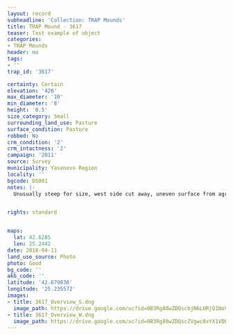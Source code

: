 ```yaml
---
layout: record
subheadline: 'Collection: TRAP Mounds'
title: TRAP Mound - 3617
teaser: Test example of object
categories:
- TRAP Mounds
header: no
tags:
- ''
trap_id: '3617'

certainty: Certain
elevation: '426'
max_diameter: '10'
min_diameter: '8'
height: '0.5'
size_category: Small
surrounding_land_use: Pasture
surface_condition: Pasture
robbed: No
crm_condition: '2'
crm_intactness: '2'
campaign: '2011'
source: Survey
municipality: Yasenovo Region
locality: ''
bgcode: DS001
notes: |-
  Unusually steep for size, west side cut away, uneven surface from agriculture.


rights: standard


maps:
  lat: 42.6285
  lon: 25.2442
date: 2018-04-11
land_use_source: Photo
photo: Good
bg_code: ''
akb_code: ''
latitude: '42.679838'
longitude: '25.235572'
images:
- title: 3617_Overview_S.dng
  image_path: https://drive.google.com/uc?id=0B3Rg88wZDQscbjN6LURjQ1NoVEU
- title: 3617_Overview_W.dng
  image_path: https://drive.google.com/uc?id=0B3Rg88wZDQscZVgwc0xYX1VDRmM
---
```

